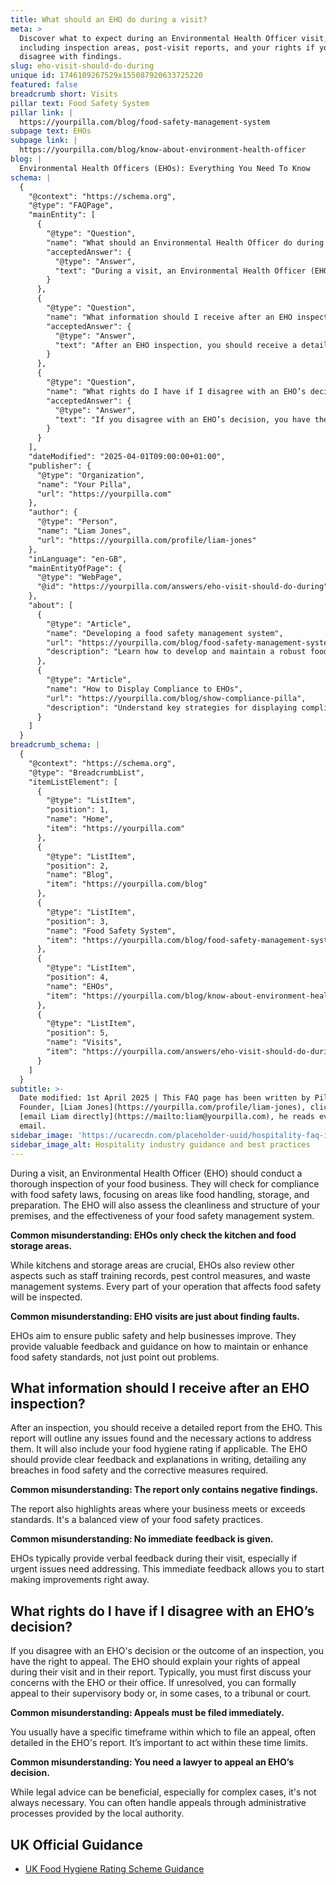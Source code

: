 ```yaml
---
title: What should an EHO do during a visit?
meta: >
  Discover what to expect during an Environmental Health Officer visit,
  including inspection areas, post-visit reports, and your rights if you
  disagree with findings.
slug: eho-visit-should-do-during
unique id: 1746109267529x155087920633725220
featured: false
breadcrumb short: Visits
pillar text: Food Safety System
pillar link: |
  https://yourpilla.com/blog/food-safety-management-system
subpage text: EHOs
subpage link: |
  https://yourpilla.com/blog/know-about-environment-health-officer
blog: |
  Environmental Health Officers (EHOs): Everything You Need To Know
schema: |
  {
    "@context": "https://schema.org",
    "@type": "FAQPage",
    "mainEntity": [
      {
        "@type": "Question",
        "name": "What should an Environmental Health Officer do during a visit?",
        "acceptedAnswer": {
          "@type": "Answer",
          "text": "During a visit, an Environmental Health Officer (EHO) should conduct a full inspection of the food business to ensure compliance with food safety regulations. This includes examining food handling, storage, and preparation areas, evaluating the cleanliness and structure of the premises, and assessing the food safety management system. EHOs also review staff training records, pest control measures, and waste management practices to ensure comprehensive food safety."
        }
      },
      {
        "@type": "Question",
        "name": "What information should I receive after an EHO inspection?",
        "acceptedAnswer": {
          "@type": "Answer",
          "text": "After an EHO inspection, you should receive a detailed report outlining any compliance issues, necessary corrective actions, and your food hygiene rating if applicable. The report provides both negative and positive feedback on your food safety practices and includes written explanations and required improvements. EHOs typically also offer verbal feedback during the visit to address urgent issues immediately."
        }
      },
      {
        "@type": "Question",
        "name": "What rights do I have if I disagree with an EHO’s decision?",
        "acceptedAnswer": {
          "@type": "Answer",
          "text": "If you disagree with an EHO’s decision, you have the right to appeal. You should first discuss any concerns with the EHO or their office. If issues remain unresolved, you can escalate the matter by formally appealing to their supervisory body or, in some cases, to a tribunal or court. Appeals must be filed within a specific timeframe, often stipulated in the EHO’s report."
        }
      }
    ],
    "dateModified": "2025-04-01T09:00:00+01:00",
    "publisher": {
      "@type": "Organization",
      "name": "Your Pilla",
      "url": "https://yourpilla.com"
    },
    "author": {
      "@type": "Person",
      "name": "Liam Jones",
      "url": "https://yourpilla.com/profile/liam-jones"
    },
    "inLanguage": "en-GB",
    "mainEntityOfPage": {
      "@type": "WebPage",
      "@id": "https://yourpilla.com/answers/eho-visit-should-do-during"
    },
    "about": [
      {
        "@type": "Article",
        "name": "Developing a food safety management system",
        "url": "https://yourpilla.com/blog/food-safety-management-system",
        "description": "Learn how to develop and maintain a robust food safety management system to impress Environmental Health Officers and ensure compliance."
      },
      {
        "@type": "Article",
        "name": "How to Display Compliance to EHOs",
        "url": "https://yourpilla.com/blog/show-compliance-pilla",
        "description": "Understand key strategies for displaying compliance to Environmental Health Officers during their unannounced visits."
      }
    ]
  }
breadcrumb_schema: |
  {
    "@context": "https://schema.org",
    "@type": "BreadcrumbList",
    "itemListElement": [
      {
        "@type": "ListItem",
        "position": 1,
        "name": "Home",
        "item": "https://yourpilla.com"
      },
      {
        "@type": "ListItem",
        "position": 2,
        "name": "Blog",
        "item": "https://yourpilla.com/blog"
      },
      {
        "@type": "ListItem",
        "position": 3,
        "name": "Food Safety System",
        "item": "https://yourpilla.com/blog/food-safety-management-system"
      },
      {
        "@type": "ListItem",
        "position": 4,
        "name": "EHOs",
        "item": "https://yourpilla.com/blog/know-about-environment-health-officer"
      },
      {
        "@type": "ListItem",
        "position": 5,
        "name": "Visits",
        "item": "https://yourpilla.com/answers/eho-visit-should-do-during"
      }
    ]
  }
subtitle: >-
  Date modified: 1st April 2025 | This FAQ page has been written by Pilla
  Founder, [Liam Jones](https://yourpilla.com/profile/liam-jones), click to
  [email Liam directly](https://mailto:liam@yourpilla.com), he reads every
  email.
sidebar_image: 'https://ucarecdn.com/placeholder-uuid/hospitality-faq-image.jpg'
sidebar_image_alt: Hospitality industry guidance and best practices
---
```

During a visit, an Environmental Health Officer (EHO) should conduct a thorough inspection of your food business. They will check for compliance with food safety laws, focusing on areas like food handling, storage, and preparation. The EHO will also assess the cleanliness and structure of your premises, and the effectiveness of your food safety management system.

**Common misunderstanding: EHOs only check the kitchen and food storage areas.**

While kitchens and storage areas are crucial, EHOs also review other aspects such as staff training records, pest control measures, and waste management systems. Every part of your operation that affects food safety will be inspected.

**Common misunderstanding: EHO visits are just about finding faults.**

EHOs aim to ensure public safety and help businesses improve. They provide valuable feedback and guidance on how to maintain or enhance food safety standards, not just point out problems.

## What information should I receive after an EHO inspection?

After an inspection, you should receive a detailed report from the EHO. This report will outline any issues found and the necessary actions to address them. It will also include your food hygiene rating if applicable. The EHO should provide clear feedback and explanations in writing, detailing any breaches in food safety and the corrective measures required.

**Common misunderstanding: The report only contains negative findings.**

The report also highlights areas where your business meets or exceeds standards. It's a balanced view of your food safety practices.

**Common misunderstanding: No immediate feedback is given.**

EHOs typically provide verbal feedback during their visit, especially if urgent issues need addressing. This immediate feedback allows you to start making improvements right away.

## What rights do I have if I disagree with an EHO’s decision?

If you disagree with an EHO's decision or the outcome of an inspection, you have the right to appeal. The EHO should explain your rights of appeal during their visit and in their report. Typically, you must first discuss your concerns with the EHO or their office. If unresolved, you can formally appeal to their supervisory body or, in some cases, to a tribunal or court.

**Common misunderstanding: Appeals must be filed immediately.**

You usually have a specific timeframe within which to file an appeal, often detailed in the EHO's report. It’s important to act within these time limits.

**Common misunderstanding: You need a lawyer to appeal an EHO’s decision.**

While legal advice can be beneficial, especially for complex cases, it's not always necessary. You can often handle appeals through administrative processes provided by the local authority.

## UK Official Guidance

-   [UK Food Hygiene Rating Scheme Guidance](https://www.food.gov.uk/safety-hygiene/food-hygiene-rating-scheme)

